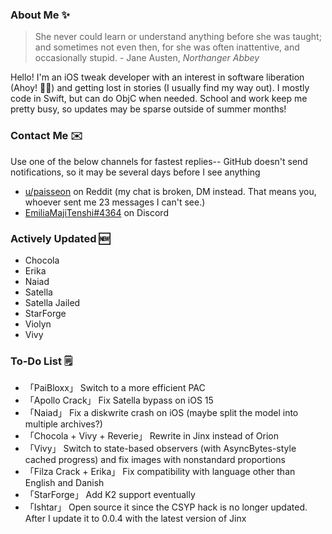 ### About Me ✨
> She never could learn or understand anything before she was taught; and sometimes not even then, for she was often inattentive, and occasionally stupid. - Jane Austen, *Northanger Abbey*

Hello! I'm an iOS tweak developer with an interest in software liberation (Ahoy! 🏴‍☠️) and getting lost in stories (I usually find my way out). I mostly code in Swift, but can do ObjC when needed. School and work keep me pretty busy, so updates may be sparse outside of summer months!

### Contact Me ✉️
Use one of the below channels for fastest replies-- GitHub doesn't send notifications, so it may be several days before I see anything

- [u/paisseon](https://reddit.com/u/paisseon) on Reddit (my chat is broken, DM instead. That means you, whoever sent me 23 messages I can't see.)
- [EmiliaMajiTenshi#4364](https://discord.gg/VM2ZVWqxsj) on Discord

### Actively Updated 🆕
- Chocola
- Erika
- Naiad
- Satella
- Satella Jailed
- StarForge
- Violyn
- Vivy

### To-Do List 🗒
- 「PaiBloxx」                 Switch to a more efficient PAC
- 「Apollo Crack」             Fix Satella bypass on iOS 15
- 「Naiad」                    Fix a diskwrite crash on iOS (maybe split the model into multiple archives?)
- 「Chocola + Vivy + Reverie」 Rewrite in Jinx instead of Orion
- 「Vivy」                     Switch to state-based observers (with AsyncBytes-style cached progress) and fix images with nonstandard proportions
- 「Filza Crack + Erika」      Fix compatibility with language other than English and Danish
- 「StarForge」                Add K2 support eventually
- 「Ishtar」                   Open source it since the CSYP hack is no longer updated. After I update it to 0.0.4 with the latest version of Jinx
